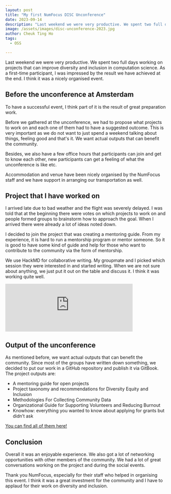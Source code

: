 ```yaml
---
layout: post
title: "My first NumFocus DISC Unconference"
date: 2023-09-14
description: "Last weekend we were very productive. We spent two full days working on projects that can improve diversity and inclusion in computation science. As a first-time participant, I was impressed by the result we have achieved at the end. I think it was a nicely organised event."
image: /assets/images/disc-unconference-2023.jpg
author: Cheuk Ting Ho
tags:
  - OSS

---
```


Last weekend we were very productive. We spent two full days working on projects that can improve diversity and inclusion in computation science. As a first-time participant, I was impressed by the result we have achieved at the end. I think it was a nicely organised event.

## Before the unconference at Amsterdam

To have a successful event, I think part of it is the result of great preparation work.

Before we gathered at the unconference, we had to propose what projects to work on and each one of them had to have a suggested outcome. This is very important as we do not want to just spend a weekend talking about things, feeling good and that's it. We want actual outputs that can benefit the community.

Besides, we also have a few office hours that participants can join and get to know each other, new participants can get a feeling of what the unconference is like etc.

Accommodation and venue have been nicely organised by the NumFocus staff and we have support in arranging our transportation as well.

## Project that I have worked on

I arrived late due to bad weather and the flight was severely delayed. I was told that at the beginning there were votes on which projects to work on and people formed groups to brainstorm how to approach the goal. When I arrived there were already a lot of ideas noted down.

I decided to join the project that was creating a mentoring guide. From my experience, it is hard to run a mentorship program or mentor someone. So it is good to have some kind of guide and help for those who want to contribute to the community via the form of mentorship.

We use HackMD for collaborative writing. My groupmate and I picked which session they were interested in and started writing.  When we are not sure about anything, we just put it out on the table and discuss it. I think it was working quite well.

<iframe src="https://fosstodon.org/@cheukting_ho/111041492801319809/embed" class="mastodon-embed" style="max-width: 100%; border: 0" width="400" allowfullscreen="allowfullscreen"></iframe><script src="https://fosstodon.org/embed.js" async="async"></script>

## Output of the unconference

As mentioned before, we want actual outputs that can benefit the community. Since most of the groups have written down something, we decided to put our work in a GitHub repository and publish it via GitBook. The project outputs are:

 - A mentoring guide for open projects
 - Project taxonomy and recommendations for Diversity Equity and Inclusion
 - Methodologies For Collecting Community Data
 - Organizational Guide for Supporting Volunteers and Reducing Burnout
 - Knowhow: everything you wanted to know about applying for grants but didn’t ask

[You can find all of them here!](https://numfocus.github.io/disc-unconference-2023-projects/en/intro.html)

## Conclusion

Overall it was an enjoyable experience. We also got a lot of networking opportunities with other members of the community. We had a lot of great conversations working on the project and during the social events.

Thank you NumFocus, especially for their staff who helped in organising this event. I think it was a great investment for the community and I have to applaud for their work on diversity and inclusion.
